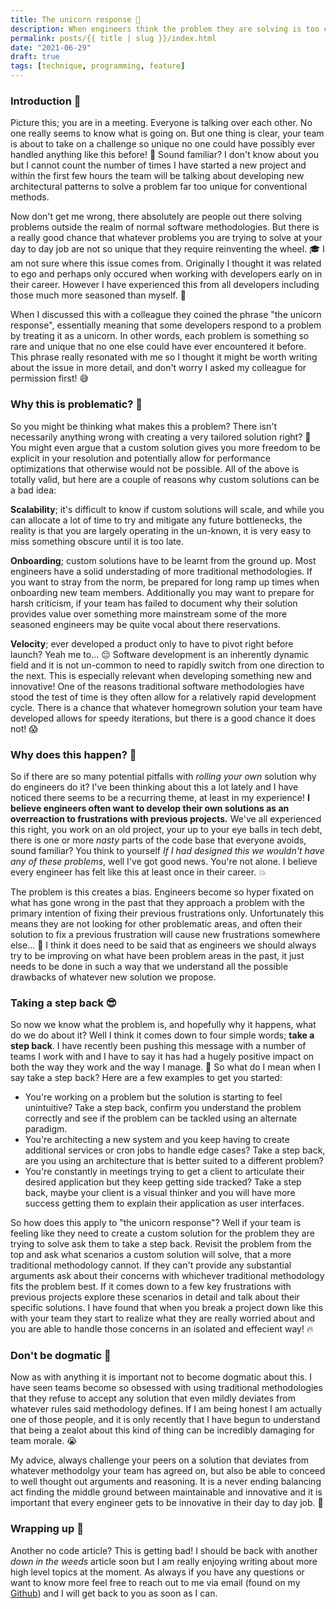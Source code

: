 ```yaml
---
title: The unicorn response 🦄
description: When engineers think the problem they are solving is too complicated for traditional methodologies! 🧠
permalink: posts/{{ title | slug }}/index.html
date: "2021-06-29"
draft: true
tags: [technique, programming, feature]
---
```


### Introduction 🚀

Picture this; you are in a meeting. Everyone is talking over each other. No one really seems to know what is going on. But one thing is clear, your team is about to take on a challenge so unique no one could have possibly ever handled anything like this before! 🤯 Sound familiar? I don't know about you but I cannot count the number of times I have started a new project and within the first few hours the team will be talking about developing new architectural patterns to solve a problem far too unique for conventional methods.

Now don't get me wrong, there absolutely are people out there solving problems outside the realm of normal software methodologies. But there is a really good chance that whatever problems you are trying to solve at your day to day job are not so unique that they require reinventing the wheel. 🎓 I am not sure where this issue comes from. Originally I thought it was related to ego and perhaps only occured when working with developers early on in their career. However I have experienced this from all developers including those much more seasoned than myself. 🤔

When I discussed this with a colleague they coined the phrase "the unicorn response", essentially meaning that some developers respond to a problem by treating it as a unicorn. In other words, each problem is something so rare and unique that no one else could have ever encountered it before. This phrase really resonated with me so I thought it might be worth writing about the issue in more detail, and don't worry I asked my colleague for permission first! 😅

### Why this is problematic? 💢

So you might be thinking what makes this a problem? There isn't necessarily anything wrong with creating a very tailored solution right? 🤔 You might even argue that a custom solution gives you more freedom to be explicit in your resolution and  potentially allow for performance optimizations that otherwise would not be possible. All of the above is totally valid, but here are a couple of reasons why custom solutions can be a bad idea:

**Scalability**; it's difficult to know if custom solutions will scale, and while you can allocate a lot of time to try and mitigate any future bottlenecks, the reality is that you are largely operating in the un-known, it is very easy to miss something obscure until it is too late.

**Onboarding**; custom solutions have to be learnt from the ground up. Most engineers have a solid understading of more traditional methodologies. If you want to stray from the norm, be prepared for long ramp up times when onboarding new team members. Additionally you may want to prepare for harsh criticism, if your team has failed to document why their solution provides value over something more mainstream some of the more seasoned engineers may be quite vocal about there reservations.

**Velocity**; ever developed a product only to have to pivot right before launch? Yeah me to... 😔 Software development is an inherently dynamic field and it is not un-common to need to rapidly switch from one direction to the next. This is especially relevant when developing something new and innovative! One of the reasons traditional software methodologies have stood the test of time is they often allow for a relatively rapid development cycle. There is a chance that whatever homegrown solution your team have developed allows for speedy iterations, but there is a good chance it does not! 😱

### Why does this happen? 💭

So if there are so many potential pitfalls with _rolling your own_ solution why do engineers do it? I've been thinking about this a lot lately and I have noticed there seems to be a recurring theme, at least in my experience! **I believe engineers often want to develop their own solutions as an overreaction to frustrations with previous projects.** We've all experienced this right, you work on an old project, your up to your eye balls in tech debt, there is one or more _nasty_ parts of the code base that everyone avoids, sound familiar? You think to yourself _If I had designed this we wouldn't have any of these problems_, well I've got good news. You're not alone. I believe every engineer has felt like this at least once in their career. 💥

The problem is this creates a bias. Engineers become so hyper fixated on what has gone wrong in the past that they approach a problem with the primary intention of fixing their previous frustrations only. Unfortunately this means they are not looking for other problematic areas, and often their solution to fix a previous frustration will cause new frustrations somewhere else... 🤯 I think it does need to be said that as engineers we should always try to be improving on what have been problem areas in the past, it just needs to be done in such a way that we understand all the possible drawbacks of whatever new solution we propose.

### Taking a step back 😎

So now we know what the problem is, and hopefully why it happens, what do we do about it? Well I think it comes down to four simple words; **take a step back**. I have recently been pushing this message with a number of teams I work with and I have to say it has had a hugely positive impact on both the way they work and the way I manage. 🎉 So what do I mean when I say take a step back? Here are a few examples to get you started:
- You're working on a problem but the solution is starting to feel unintuitive? Take a step back, confirm you understand the problem correctly and see if the problem can be tackled using an alternate paradigm.
- You're architecting a new system and you keep having to create additional services or cron jobs to handle edge cases? Take a step back, are you using an architecture that is better suited to a different problem?
- You're constantly in meetings trying to get a client to articulate their desired application but they keep getting side tracked? Take a step back, maybe your client is a visual thinker and you will have more success getting them to explain their application as user interfaces.

So how does this apply to "the unicorn response"? Well if your team is feeling like they need to create a custom solution for the problem they are trying to solve ask them to take a step back. Revisit the problem from the top and ask what scenarios a custom solution will solve, that a more traditional methodology cannot. If they can't provide any substantial arguments ask about their concerns with whichever traditional methodology fits the problem best. If it comes down to a few key frustrations with previous projects explore these scenarios in detail and talk about their specific solutions. I have found that when you break a project down like this with your team they start to realize what they are really worried about and you are able to handle those concerns in an isolated and effecient way! 🔥

### Don't be dogmatic 🐶

Now as with anything it is important not to become dogmatic about this. I have seen teams become so obsessed with using traditional methodologies that they refuse to accept any solution that even mildly deviates from whatever rules said methodology defines. If I am being honest I am actually one of those people, and it is only recently that I have begun to understand that being a zealot about this kind of thing can be incredibly damaging for team morale. 😭

My advice, always challenge your peers on a solution that deviates from whatever methodolgy your team has agreed on, but also be able to conceed to well thought out arguments and reasoning. It is a never ending balancing act finding the middle ground between maintainable and innovative and it is important that every engineer gets to be innovative in their day to day job. 🤘

### Wrapping up 🎁

Another no code article? This is getting bad! I should be back with another _down in the weeds_ article soon but I am really enjoying writing about more high level topics at the moment. As always if you have any questions or want to know more feel free to reach out to me via email (found on my [Github](https://github.com/chopfitzroy)) and I will get back to you as soon as I can.